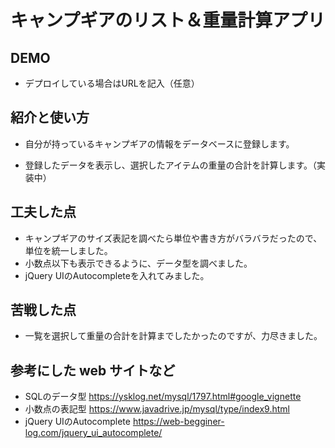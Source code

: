 # キャンプギアのリスト＆重量計算アプリ

## DEMO

  - デプロイしている場合はURLを記入（任意）

## 紹介と使い方

  - 自分が持っているキャンプギアの情報をデータベースに登録します。

  - 登録したデータを表示し、選択したアイテムの重量の合計を計算します。（実装中）

## 工夫した点

  - キャンプギアのサイズ表記を調べたら単位や書き方がバラバラだったので、単位を統一しました。
  - 小数点以下も表示できるように、データ型を調べました。
  - jQuery UIのAutocompleteを入れてみました。

## 苦戦した点

  - 一覧を選択して重量の合計を計算までしたかったのですが、力尽きました。

## 参考にした web サイトなど

  - SQLのデータ型 https://ysklog.net/mysql/1797.html#google_vignette
  - 小数点の表記型 https://www.javadrive.jp/mysql/type/index9.html
  - jQuery UIのAutocomplete https://web-begginer-log.com/jquery_ui_autocomplete/